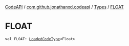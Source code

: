 [CodeAPI](../../index.md) / [com.github.jonathanxd.codeapi](../index.md) / [Types](index.md) / [FLOAT](.)

# FLOAT

`val FLOAT: `[`LoadedCodeType`](../../com.github.jonathanxd.codeapi.type/-loaded-code-type/index.md)`<Float>`